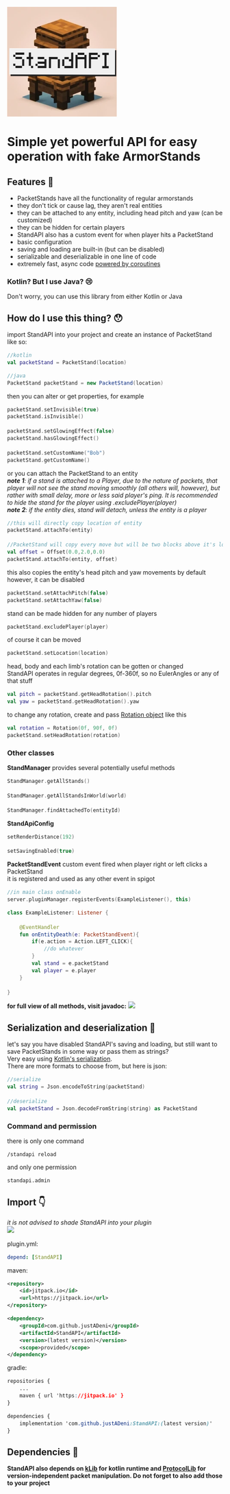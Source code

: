 
![logo](https://raw.githubusercontent.com/justADeni/StandAPI/master/src/img/logo.png)

# Simple yet powerful API for easy operation with fake ArmorStands

 ## Features 🤩
- PacketStands have all the functionality of regular armorstands
- they don't tick or cause lag, they aren't real entities
- they can be attached to any entity, including head pitch and yaw (can be customized)
- they can be hidden for certain players
- StandAPI also has a custom event for when player hits a PacketStand
- basic configuration
- saving and loading are built-in (but can be disabled)
- serializable and deserializable in one line of code
- extremely fast, async code [powered by coroutines](https://kotlinlang.org/docs/coroutines-overview.html)

### Kotlin? But I use Java? 😢
Don't worry, you can use this library from either Kotlin or Java

## How do I use this thing? 😯
import StandAPI into your project and create an instance of PacketStand like so:
```Kotlin
//kotlin
val packetStand = PacketStand(location)
```
```Java
//java
PacketStand packetStand = new PacketStand(location)
```
then you can alter or get properties, for example
```kotlin
packetStand.setInvisible(true)
packetStand.isInvisible()

packetStand.setGlowingEffect(false)
packetStand.hasGlowingEffect()

packetStand.setCustomName("Bob")
packetStand.getCustomName()
```
or you can attach the PacketStand to an entity    
*__note 1__: if a stand is attached to a Player, due to the nature of packets, that player will not see the stand moving smoothly (all others will, however), but rather with small delay, more or less said player's ping. It is recommended to hide the stand for the player using .excludePlayer(player)*    
*__note 2__: if the entity dies, stand will detach, unless the entity is a player*
```kotlin
//this will directly copy location of entity
packetStand.attachTo(entity)

//PacketStand will copy every move but will be two blocks above it's location
val offset = Offset(0.0,2.0,0.0)
packetStand.attachTo(entity, offset)
```
this also copies the entity's head pitch and yaw movements by default    
however, it can be disabled
```kotlin
packetStand.setAttachPitch(false)
packetStand.setAttachYaw(false)
```
stand can be made hidden for any number of players
```kotlin
packetStand.excludePlayer(player)
```
of course it can be moved
```kotlin
packetStand.setLocation(location)
```
head, body and each limb's rotation can be gotten or changed    
StandAPI operates in regular degrees, 0f-360f, so no EulerAngles or any of that stuff
```kotlin
val pitch = packetStand.getHeadRotation().pitch
val yaw = packetStand.getHeadRotation().yaw
```
to change any rotation, create and pass [Rotation object](https://docshoster.org/p/justadeni/standapi/latest/com/github/justadeni/standapi/datatype/Rotation.html) like this
```kotlin
val rotation = Rotation(0f, 90f, 0f)
packetStand.setHeadRotation(rotation)
```
### Other classes
**StandManager** provides several potentially useful methods
```kotlin
StandManager.getAllStands()

StandManager.getAllStandsInWorld(world)

StandManager.findAttachedTo(entityId)
```
**StandApiConfig**
```kotlin
setRenderDistance(192)

setSavingEnabled(true)
```
**PacketStandEvent**
custom event fired when player right or left clicks a PacketStand    
it is registered and used as any other event in spigot
```kotlin
//in main class onEnable
server.pluginManager.registerEvents(ExampleListener(), this)
```
```kotlin
class ExampleListener: Listener {  
  
    @EventHandler  
	fun onEntityDeath(e: PacketStandEvent){  
        if(e.action = Action.LEFT_CLICK){
	        //do whatever
        }
        val stand = e.packetStand
        val player = e.player
    }
	
}
```

**for full view of all methods, visit javadoc:** <a href='https://docshoster.org/p/justadeni/standapi/latest/introduction.html'>
  <img src='https://docshoster.org/pstatic/justadeni/standapi/latest/badge.svg'/>
</a>

## Serialization and deserialization 💽
let's say you have disabled StandAPI's saving and loading, but still want to save PacketStands in some way or pass them as strings?    
Very easy using [Kotlin's serialization](https://kotlinlang.org/docs/serialization.html#example-json-serialization).    
There are more formats to choose from, but here is json:    
```kotlin
//serialize
val string = Json.encodeToString(packetStand)

//deserialize
val packetStand = Json.decodeFromString(string) as PacketStand
```
### Command and permission    
there is only one command    
```
/standapi reload
```
and only one permission    
```
standapi.admin
```
## Import 👇
_it is not advised to shade StandAPI into your plugin_    
[![](https://jitpack.io/v/justADeni/StandAPI.svg)](https://jitpack.io/#justADeni/StandAPI)

plugin.yml:
```yml
depend: [StandAPI]
```
maven:
```xml
<repository>
	<id>jitpack.io</id>
	<url>https://jitpack.io</url>
</repository>
```
```xml
<dependency>
	<groupId>com.github.justADeni</groupId>
	<artifactId>StandAPI</artifactId>
	<version>(latest version)</version>
	<scope>provided</scope>
</dependency>
```
gradle:
```css
repositories {
	...
	maven { url 'https://jitpack.io' }
}
```
```css
dependencies {
	implementation 'com.github.justADeni:StandAPI:(latest version)'
}
```
## Dependencies 🤝
**StandAPI also depends on [kLib](https://github.com/zorbeytorunoglu/kLib) for kotlin runtime and [ProtocolLib](https://github.com/dmulloy2/ProtocolLib/) for version-independent packet manipulation.  Do not forget to also add those to your project**

